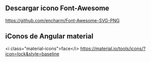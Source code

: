 
## Descargar icono Font-Awesome

https://github.com/encharm/Font-Awesome-SVG-PNG


## iConos de Angular material

&lt;i class=&quot;material-icons&quot;&gt;face&lt;/i&gt;
https://material.io/tools/icons/?icon=lock&style=baseline
